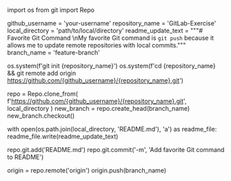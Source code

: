 import os
from git import Repo


github_username = 'your-username'
repository_name = 'GitLab-Exercise'
local_directory = 'path/to/local/directory'
readme_update_text = """# Favorite Git Command
\nMy favorite Git command is `git push` because it allows me to update remote repositories with local commits."""
branch_name = 'feature-branch'


os.system(f'git init {repository_name}')
os.system(f'cd {repository_name} && git remote add origin https://github.com/{github_username}/{repository_name}.git')


repo = Repo.clone_from(
    f'https://github.com/{github_username}/{repository_name}.git',
    local_directory
)
new_branch = repo.create_head(branch_name)
new_branch.checkout()

with open(os.path.join(local_directory, 'README.md'), 'a') as readme_file:
    readme_file.write(readme_update_text)


repo.git.add('README.md')
repo.git.commit('-m', 'Add favorite Git command to README')


origin = repo.remote('origin')
origin.push(branch_name)
